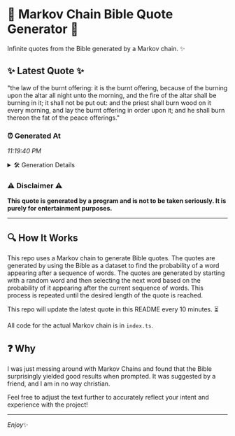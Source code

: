 # 📖 Markov Chain Bible Quote Generator 📖

Infinite quotes from the Bible generated by a Markov chain. ✨

## ✨ Latest Quote ✨
"the law of the burnt offering: it is the burnt offering, because of the burning upon the altar all night unto the morning, and the fire of the altar shall be burning in it; it shall not be put out: and the priest shall burn wood on it every morning, and lay the burnt offering in order upon it; and he shall burn thereon the fat of the peace offerings."

### ⏰ Generated At
*11:19:40 PM*

<details>
    <summary>🛠️ Generation Details</summary>
    <p>
        <strong>🌱 Seed:</strong> the<br>
        <strong>🔄 Iterations:</strong> 69<br>
        <strong>📜 Context History:</strong><br>[ the ]: law<br>[ the, law ]: of<br>[ the, law, of ]: the<br>[ the, law, of, the ]: burnt<br>[ the, law, of, the, burnt ]: offering:<br>[ the, law, of, the, burnt, offering: ]: it<br>[ law, of, the, burnt, offering:, it ]: is<br>[ of, the, burnt, offering:, it, is ]: the<br>[ the, burnt, offering:, it, is, the ]: burnt<br>[ burnt, offering:, it, is, the, burnt ]: offering,<br>[ offering:, it, is, the, burnt, offering, ]: because<br>[ it, is, the, burnt, offering,, because ]: of<br>[ is, the, burnt, offering,, because, of ]: the<br>[ the, burnt, offering,, because, of, the ]: burning<br>[ burnt, offering,, because, of, the, burning ]: upon<br>[ offering,, because, of, the, burning, upon ]: the<br>[ because, of, the, burning, upon, the ]: altar<br>[ of, the, burning, upon, the, altar ]: all<br>[ the, burning, upon, the, altar, all ]: night<br>[ burning, upon, the, altar, all, night ]: unto<br>[ upon, the, altar, all, night, unto ]: the<br>[ the, altar, all, night, unto, the ]: morning,<br>[ altar, all, night, unto, the, morning, ]: and<br>[ all, night, unto, the, morning,, and ]: the<br>[ night, unto, the, morning,, and, the ]: fire<br>[ unto, the, morning,, and, the, fire ]: of<br>[ the, morning,, and, the, fire, of ]: the<br>[ morning,, and, the, fire, of, the ]: altar<br>[ and, the, fire, of, the, altar ]: shall<br>[ the, fire, of, the, altar, shall ]: be<br>[ fire, of, the, altar, shall, be ]: burning<br>[ of, the, altar, shall, be, burning ]: in<br>[ the, altar, shall, be, burning, in ]: it;<br>[ altar, shall, be, burning, in, it; ]: it<br>[ shall, be, burning, in, it;, it ]: shall<br>[ be, burning, in, it;, it, shall ]: not<br>[ burning, in, it;, it, shall, not ]: be<br>[ in, it;, it, shall, not, be ]: put<br>[ it;, it, shall, not, be, put ]: out:<br>[ it, shall, not, be, put, out: ]: and<br>[ shall, not, be, put, out:, and ]: the<br>[ not, be, put, out:, and, the ]: priest<br>[ be, put, out:, and, the, priest ]: shall<br>[ put, out:, and, the, priest, shall ]: burn<br>[ out:, and, the, priest, shall, burn ]: wood<br>[ and, the, priest, shall, burn, wood ]: on<br>[ the, priest, shall, burn, wood, on ]: it<br>[ priest, shall, burn, wood, on, it ]: every<br>[ shall, burn, wood, on, it, every ]: morning,<br>[ burn, wood, on, it, every, morning, ]: and<br>[ wood, on, it, every, morning,, and ]: lay<br>[ on, it, every, morning,, and, lay ]: the<br>[ it, every, morning,, and, lay, the ]: burnt<br>[ every, morning,, and, lay, the, burnt ]: offering<br>[ morning,, and, lay, the, burnt, offering ]: in<br>[ and, lay, the, burnt, offering, in ]: order<br>[ lay, the, burnt, offering, in, order ]: upon<br>[ the, burnt, offering, in, order, upon ]: it;<br>[ burnt, offering, in, order, upon, it; ]: and<br>[ offering, in, order, upon, it;, and ]: he<br>[ in, order, upon, it;, and, he ]: shall<br>[ order, upon, it;, and, he, shall ]: burn<br>[ upon, it;, and, he, shall, burn ]: thereon<br>[ it;, and, he, shall, burn, thereon ]: the<br>[ and, he, shall, burn, thereon, the ]: fat<br>[ he, shall, burn, thereon, the, fat ]: of<br>[ shall, burn, thereon, the, fat, of ]: the<br>[ burn, thereon, the, fat, of, the ]: peace<br>[ thereon, the, fat, of, the, peace ]: offerings.<br>
    </p>
</details>

### ⚠️ Disclaimer ⚠️
**This quote is generated by a program and is not to be taken seriously. It is purely for entertainment purposes.**

---

## 🔍 How It Works

This repo uses a Markov chain to generate Bible quotes. The quotes are generated by using the Bible as a dataset to find the probability of a word appearing after a sequence of words. The quotes are generated by starting with a random word and then selecting the next word based on the probability of it appearing after the current sequence of words. This process is repeated until the desired length of the quote is reached.

This repo will update the latest quote in this README every 10 minutes. ⏳

All code for the actual Markov chain is in `index.ts`.

## ❓ Why

I was just messing around with Markov Chains and found that the Bible surprisingly yielded good results when prompted. 
It was suggested by a friend, and I am in no way christian.

Feel free to adjust the text further to accurately reflect your intent and experience with the project!

---

*Enjoy*✨
